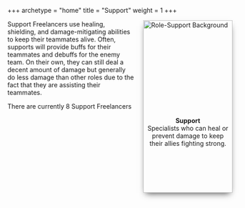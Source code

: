 +++
archetype = "home"
title = "Support"
weight = 1
+++

<div style="float:right; margin-left:20px; width:200px; height:386px; box-shadow:0 7px 14px -6px rgba(0, 0, 0, 0.75); overflow:hidden;">
  <img src="/images/Role-Support-DescriptionBackground.webp" alt="Role-Support Background" style="width:100%; height:auto;">
  <div style="position:relative; bottom:175px; margin:5px; text-align:center;">
    <strong>Support</strong><br />
    Specialists who can heal or prevent damage to keep their allies fighting strong.
  </div>
</div>

Support Freelancers use healing, shielding, and damage-mitigating abilities to keep their teammates alive. Often, supports will provide buffs for their teammates and debuffs for the enemy team. On their own, they can still deal a decent amount of damage but generally do less damage than other roles due to the fact that they are assisting their teammates.

There are currently 8 Support Freelancers
